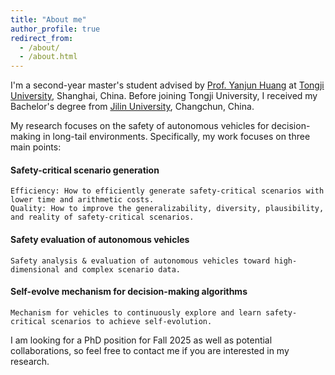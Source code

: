 ```yaml
---
title: "About me"
author_profile: true
redirect_from: 
  - /about/
  - /about.html
---
```


I'm a second-year master's student advised by [Prof. Yanjun Huang](https://www.researchgate.net/profile/Yanjun-Huang-4) at [Tongji University](https://www.tongji.edu.cn/eng/), Shanghai, China. Before joining Tongji University, I received my Bachelor's degree from [Jilin University](https://www.jlu.edu.cn/#), Changchun, China.

My research focuses on the safety of autonomous vehicles for decision-making in long-tail environments. Specifically, my work focuses on three main points: 
#### Safety-critical scenario generation
    Efficiency: How to efficiently generate safety-critical scenarios with lower time and arithmetic costs.
    Quality: How to improve the generalizability, diversity, plausibility, and reality of safety-critical scenarios.
    
#### Safety evaluation of autonomous vehicles
    Safety analysis & evaluation of autonomous vehicles toward high-dimensional and complex scenario data.
    
#### Self-evolve mechanism for decision-making algorithms
    Mechanism for vehicles to continuously explore and learn safety-critical scenarios to achieve self-evolution.

I am looking for a PhD position for Fall 2025 as well as potential collaborations, so feel free to contact me if you are interested in my research.






